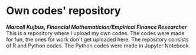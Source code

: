# Own codes' repository
*__Marcell Kujbus, Financial Mathematician/Empirical Finance Researcher__*
This is a repository where I upload my own codes. The codes were made for fun, the ones for work don't get uploaded here. The repository 
consists of R and Python codes. The Python codes were made in Jupyter Notebook.
